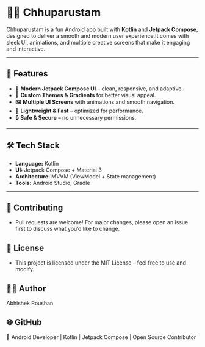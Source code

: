# 🕵️‍♂️ Chhuparustam  

Chhuparustam is a fun Android app built with **Kotlin** and **Jetpack Compose**, designed to deliver a smooth and modern user experience.It comes with sleek UI, animations, and multiple creative screens that make it engaging and interactive.  

---

## 🚀 Features  
- 🎨 **Modern Jetpack Compose UI** – clean, responsive, and adaptive.  
- 🌈 **Custom Themes & Gradients** for better visual appeal.  
- 🖼️ **Multiple UI Screens** with animations and smooth navigation.  
- 📱 **Lightweight & Fast** – optimized for performance.  
- 🔒 **Safe & Secure** – no unnecessary permissions.  

---

## 🛠️ Tech Stack  
- **Language:** Kotlin  
- **UI:** Jetpack Compose + Material 3  
- **Architecture:** MVVM (ViewModel + State management)  
- **Tools:** Android Studio, Gradle  

---

## 🤝 Contributing
- Pull requests are welcome! For major changes, please open an issue first to discuss what you’d like to change.

## 📜 License
- This project is licensed under the MIT License – feel free to use and modify.

## 👨‍💻 Author
Abhishek Roushan

## 🌐 GitHub
💼 Android Developer | Kotlin | Jetpack Compose | Open Source Contributor

